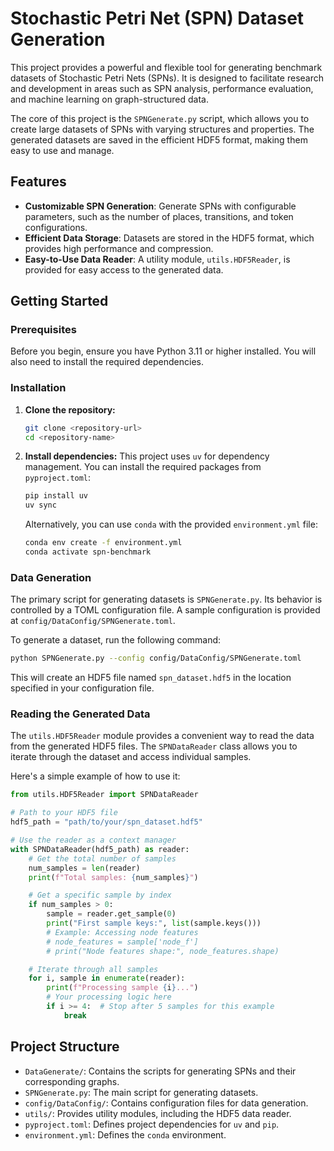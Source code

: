 # Stochastic Petri Net (SPN) Dataset Generation

This project provides a powerful and flexible tool for generating benchmark datasets of Stochastic Petri Nets (SPNs). It is designed to facilitate research and development in areas such as SPN analysis, performance evaluation, and machine learning on graph-structured data.

The core of this project is the `SPNGenerate.py` script, which allows you to create large datasets of SPNs with varying structures and properties. The generated datasets are saved in the efficient HDF5 format, making them easy to use and manage.

## Features

- **Customizable SPN Generation**: Generate SPNs with configurable parameters, such as the number of places, transitions, and token configurations.
- **Efficient Data Storage**: Datasets are stored in the HDF5 format, which provides high performance and compression.
- **Easy-to-Use Data Reader**: A utility module, `utils.HDF5Reader`, is provided for easy access to the generated data.

## Getting Started

### Prerequisites

Before you begin, ensure you have Python 3.11 or higher installed. You will also need to install the required dependencies.

### Installation

1.  **Clone the repository:**
    ```bash
    git clone <repository-url>
    cd <repository-name>
    ```

2.  **Install dependencies:**
    This project uses `uv` for dependency management. You can install the required packages from `pyproject.toml`:
    ```bash
    pip install uv
    uv sync
    ```
    Alternatively, you can use `conda` with the provided `environment.yml` file:
    ```bash
    conda env create -f environment.yml
    conda activate spn-benchmark
    ```

### Data Generation

The primary script for generating datasets is `SPNGenerate.py`. Its behavior is controlled by a TOML configuration file. A sample configuration is provided at `config/DataConfig/SPNGenerate.toml`.

To generate a dataset, run the following command:
```bash
python SPNGenerate.py --config config/DataConfig/SPNGenerate.toml
```
This will create an HDF5 file named `spn_dataset.hdf5` in the location specified in your configuration file.

### Reading the Generated Data

The `utils.HDF5Reader` module provides a convenient way to read the data from the generated HDF5 files. The `SPNDataReader` class allows you to iterate through the dataset and access individual samples.

Here's a simple example of how to use it:

```python
from utils.HDF5Reader import SPNDataReader

# Path to your HDF5 file
hdf5_path = "path/to/your/spn_dataset.hdf5"

# Use the reader as a context manager
with SPNDataReader(hdf5_path) as reader:
    # Get the total number of samples
    num_samples = len(reader)
    print(f"Total samples: {num_samples}")

    # Get a specific sample by index
    if num_samples > 0:
        sample = reader.get_sample(0)
        print("First sample keys:", list(sample.keys()))
        # Example: Accessing node features
        # node_features = sample['node_f']
        # print("Node features shape:", node_features.shape)

    # Iterate through all samples
    for i, sample in enumerate(reader):
        print(f"Processing sample {i}...")
        # Your processing logic here
        if i >= 4:  # Stop after 5 samples for this example
            break
```

## Project Structure

-   `DataGenerate/`: Contains the scripts for generating SPNs and their corresponding graphs.
-   `SPNGenerate.py`: The main script for generating datasets.
-   `config/DataConfig/`: Contains configuration files for data generation.
-   `utils/`: Provides utility modules, including the HDF5 data reader.
-   `pyproject.toml`: Defines project dependencies for `uv` and `pip`.
-   `environment.yml`: Defines the `conda` environment.
